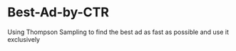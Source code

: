 # Best-Ad-by-CTR
Using Thompson Sampling to find the best ad as fast as possible and use it exclusively
